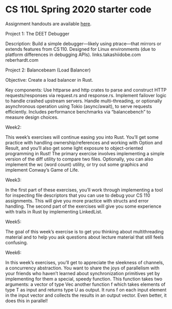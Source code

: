 # CS 110L Spring 2020 starter code

Assignment handouts are available [here](https://reberhardt.com/cs110l/spring-2020/).

Project 1: The DEET Debugger

Description: Build a simple debugger—likely using ptrace—that mirrors or extends features from CS 110. Designed for Linux environments (due to platform differences in debugging APIs). 
links.takashiidobe.com
reberhardt.com

Project 2: Balancebeam (Load Balancer)

Objective: Create a load balancer in Rust.

Key components:
Use httparse and http crates to parse and construct HTTP requests/responses via request.rs and response.rs.
Implement failover logic to handle crashed upstream servers.
Handle multi-threading, or optionally asynchronous operation using Tokio (async/await), to serve requests efficiently.
Includes performance benchmarks via “balancebench” to measure design choices.

Week2:

This week’s exercises will continue easing you into Rust. You’ll get some practice with handling ownership/references and working with Option and Result, and you’ll also get some light exposure to object-oriented programming in Rust! The primary exercise involves implementing a simple version of the diff utility to compare two files. Optionally, you can also implement the wc (word count) utility, or try out some graphics and implement Conway’s Game of Life.

Week3:

In the first part of these exercises, you’ll work through implementing a tool for inspecting file descriptors that you can use to debug your CS 110 assignments. This will give you more practice with structs and error handling.
The second part of the exercises will give you some experience with traits in Rust by implementing LinkedList.

Week5:

The goal of this week’s exercise is to get you thinking about multithreading material and to help you ask questions about lecture material that still feels confusing.

Week6:

In this week’s exercises, you’ll get to appreciate the sleekness of channels, a concurrency abstraction.
You want to share the joys of parallelism with your friends who haven’t learned about synchronization primitives yet by implementing for them a special, speedy function. This function takes two arguments: a vector of type Vec<T> another function f which takes elements of type T as input and returns type U as output. It runs f on each input element in the input vector and collects the results in an output vector. Even better, it does this in parallel! 
